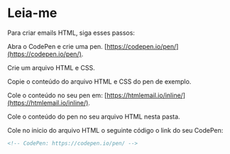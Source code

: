 # Leia-me

Para criar emails HTML, siga esses passos:

Abra o CodePen e crie uma pen. [https://codepen.io/pen/](https://codepen.io/pen/).

Crie um arquivo HTML e CSS.

Copie o conteúdo do arquivo HTML e CSS do pen de exemplo.

Cole o conteúdo no seu pen em: [https://htmlemail.io/inline/](https://htmlemail.io/inline/).

Cole o conteúdo do pen no seu arquivo HTML nesta pasta.

Cole no inicio do arquivo HTML o seguinte código o link do seu CodePen:

```html
<!-- CodePen: https://codepen.io/pen/ -->
```